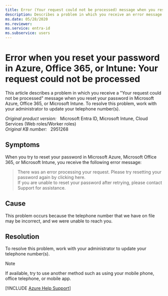 ```yaml
---
title: Error (Your request could not be processed) message when you reset your password in Azure, Office 365, or Intune
description: Describes a problem in which you receive an error message when you reset your password in Microsoft Azure, Office 365, or Microsoft Intune. To resolve this problem, work with your administrator to update your telephone number(s).
ms.date: 05/28/2020
ms.reviewer: 
ms.service: entra-id
ms.subservice: users
---
```

# Error when you reset your password in Azure, Office 365, or Intune: Your request could not be processed

This article describes a problem in which you receive a "Your request could not be processed" message when you reset your password in Microsoft Azure, Office 365, or Microsoft Intune. To resolve this problem, work with your administrator to update your telephone number(s).

_Original product version:_ &nbsp; Microsoft Entra ID, Microsoft Intune, Cloud Services (Web roles/Worker roles)  
_Original KB number:_ &nbsp; 2951268

## Symptoms

When you try to reset your password in Microsoft Azure, Microsoft Office 365, or Microsoft Intune, you receive the following error message:

> There was an error processing your request. Please try resetting your password again by clicking here.  
If you are unable to reset your password after retrying, please contact Support for assistance.

## Cause

This problem occurs because the telephone number that we have on file may be incorrect, and we were unable to reach you.

## Resolution

To resolve this problem, work with your administrator to update your telephone number(s).

> [!NOTE]
> If available, try to use another method such as using your mobile phone, office telephone, or mobile app.

[!INCLUDE [Azure Help Support](../../includes/azure-help-support.md)]

